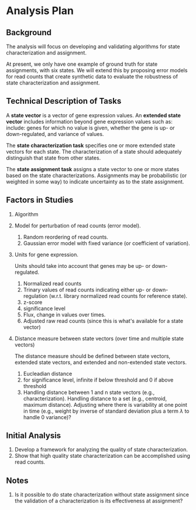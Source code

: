 # Analysis Plan

## Background

The analysis will focus on developing and validating algorithms for state characterization and assignment.

At present, we only have one example of ground truth for state assignments, with six states. We will extend this by proposing error models for read counts that create synthetic data to evaluate the robustness of state characterization and assignment.

## Technical Description of Tasks

A **state vector** is a vector of gene expression values. An **extended state vector** includes information beyond gene expression values such as: include: genes for which no value is given, whether the gene is up- or down-regulated, and variance of values.

The **state characterization task** specifies one or more extended state vectors for each state. The characterization of a state should adequately distinguish that state from other states.


The **state assignment task** assigns a state vector to one or more states based on the state characterizations. Assignments may be probabilistic (or weighted in some way) to indicate uncertainty as to the state assignment.



## Factors in Studies

1. Algorithm

1. Model for perturbation of read counts (error model).
   1. Random reordering of read counts.
   2. Gaussian error model with fixed variance (or coefficient of variation).

1. Units for gene expression.
   
   Units should take into account that genes may be up- or down-regulated.
   1. Normalized read counts
   2. Trinary values of read counts indicating either up- or down-regulation (w.r.t. library normalized read counts for reference state).
   2. z-score
   3. significance level
   4. Flux, change in values over times.
   5. Adjusted raw read counts (since this is what's available for a state vector)

1. Distance measure between state vectors (over time and multiple state vectors)

   The distance measure should be defined between state vectors, extended state vectors, and extended and non-extended state vectors.
   1. Eucleadian distance
   2. for significance level, infinite if below threshold and 0 if above threshold
   3. Handling distance between 1 and n state vectors (e.g., characterization). Handling distance to a set (e.g., centroid, maximum distance). Adjusting where there is variability at one point in time (e.g., weight by inverse of standard deviation plus a term $\lambda$ to handle 0 variance)?


## Initial Analysis

1. Develop a framework for analyzing the quality of state characterization.
1. Show that high quality state characterization can be accomplished using read counts.

## Notes

1. Is it possible to do state characterization without state assignment since the validation of a characterization is its effectiveness at assignment?